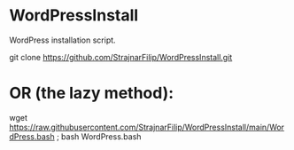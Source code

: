 # WordPressInstall
WordPress installation script.

git clone https://github.com/StrajnarFilip/WordPressInstall.git

# OR (the lazy method):

wget https://raw.githubusercontent.com/StrajnarFilip/WordPressInstall/main/WordPress.bash ; bash WordPress.bash
